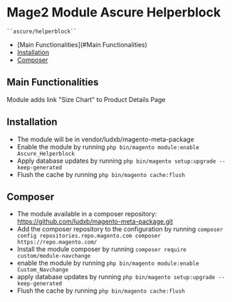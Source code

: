 # Mage2 Module Ascure Helperblock

    ``ascure/helperblock``

-   [Main Functionalities](#Main Functionalities)
-   [Installation](#Installation)
-   [Composer](#Composer)

## Main Functionalities

Module adds link "Size Chart" to Product Details Page

## Installation

-   The module will be in vendor/ludxb/magento-meta-package
-   Enable the module by running `php bin/magento module:enable Ascure_Helperblock`
-   Apply database updates by running `php bin/magento setup:upgrade --keep-generated`
-   Flush the cache by running `php bin/magento cache:flush`

## Composer

-   The module available in a composer repository: https://github.com/ludxb/magento-meta-package.git
-   Add the composer repository to the configuration by running `composer config repositories.repo.magento.com composer https://repo.magento.com/`
-   Install the module composer by running `composer require custom/module-navchange`
-   enable the module by running `php bin/magento module:enable Custom_Navchange`
-   apply database updates by running `php bin/magento setup:upgrade --keep-generated`
-   Flush the cache by running `php bin/magento cache:flush`
